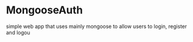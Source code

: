 # MongooseAuth
simple web app that uses mainly mongoose to allow users to login, register and logou
